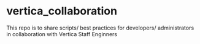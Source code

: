 # vertica_collaboration
This repo is to share scripts/ best practices for developers/ administrators in collaboration with Vertica Staff Enginners
